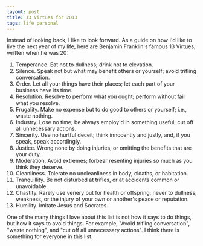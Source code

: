 ```yaml
---
layout: post
title: 13 Virtues for 2013
tags: life personal
---
```



Instead of looking back, I like to look forward. As a guide on how I'd like to live the next year of my life, here are Benjamin Franklin's famous 13 Virtues, written when he was 20:

1. Temperance. Eat not to dullness; drink not to elevation.
2. Silence. Speak not but what may benefit others or yourself; avoid trifling conversation.
3. Order. Let all your things have their places; let each part of your business have its time.
4. Resolution. Resolve to perform what you ought; perform without fail what you resolve.
5. Frugality. Make no expense but to do good to others or yourself; i.e., waste nothing.
6. Industry. Lose no time; be always employ'd in something useful; cut off all unnecessary actions.
7. Sincerity. Use no hurtful deceit; think innocently and justly, and, if you speak, speak accordingly.
8. Justice. Wrong none by doing injuries, or omitting the benefits that are your duty.
9. Moderation. Avoid extremes; forbear resenting injuries so much as you think they deserve.
10. Cleanliness. Tolerate no uncleanliness in body, cloaths, or habitation.
11. Tranquillity. Be not disturbed at trifles, or at accidents common or unavoidable.
12. Chastity. Rarely use venery but for health or offspring, never to dullness, weakness, or the injury of your own or another's peace or reputation.
13. Humility. Imitate Jesus and Socrates.

One of the many things I love about this list is not how it says to do things, but how it says to avoid things. For example, "Avoid trifling conversation", "waste nothing", and "cut off all unnecessary actions". I think there is something for everyone in this list. 

